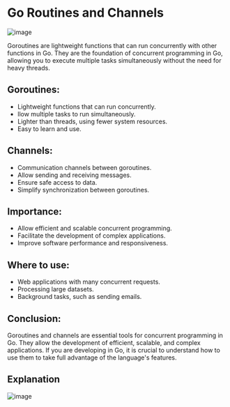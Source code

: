 # Go Routines and Channels

![image](https://github.com/BruggerPedro/go-routines/assets/65832126/e647dee9-02c6-4e24-ba57-749f2fe05edd)


Goroutines are lightweight functions that can run concurrently with other functions in Go. They are the foundation of concurrent programming in Go, allowing you to execute multiple tasks simultaneously without the need for heavy threads.


## Goroutines:
- Lightweight functions that can run concurrently.
- llow multiple tasks to run simultaneously.
- Lighter than threads, using fewer system resources.
- Easy to learn and use.

## Channels:
- Communication channels between goroutines.
- Allow sending and receiving messages.
- Ensure safe access to data.
- Simplify synchronization between goroutines.

## Importance:
- Allow efficient and scalable concurrent programming.
- Facilitate the development of complex applications.
- Improve software performance and responsiveness.

## Where to use:

- Web applications with many concurrent requests.
- Processing large datasets.
- Background tasks, such as sending emails.

## Conclusion:

Goroutines and channels are essential tools for concurrent programming in Go. They allow the development of efficient, scalable, and complex applications. If you are developing in Go, it is crucial to understand how to use them to take full advantage of the language's features.

## Explanation

![image](https://github.com/BruggerPedro/go-routines/assets/65832126/66060351-5f20-4510-b794-b881cf8530b7)

